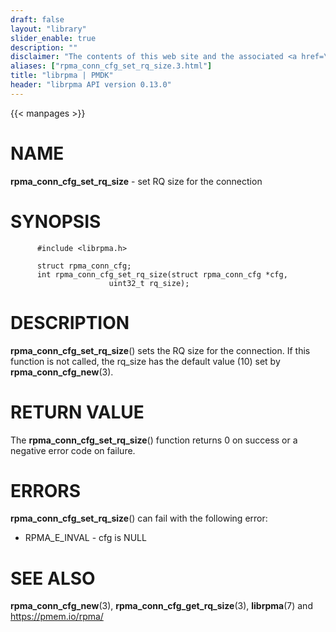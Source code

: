 ```yaml
---
draft: false
layout: "library"
slider_enable: true
description: ""
disclaimer: "The contents of this web site and the associated <a href=\"https://github.com/pmem\">GitHub repositories</a> are BSD-licensed open source."
aliases: ["rpma_conn_cfg_set_rq_size.3.html"]
title: "librpma | PMDK"
header: "librpma API version 0.13.0"
---
```

{{< manpages >}}

[comment]: <> (SPDX-License-Identifier: BSD-3-Clause)
[comment]: <> (Copyright 2020-2022, Intel Corporation)

NAME
====

**rpma\_conn\_cfg\_set\_rq\_size** - set RQ size for the connection

SYNOPSIS
========

          #include <librpma.h>

          struct rpma_conn_cfg;
          int rpma_conn_cfg_set_rq_size(struct rpma_conn_cfg *cfg,
                          uint32_t rq_size);

DESCRIPTION
===========

**rpma\_conn\_cfg\_set\_rq\_size**() sets the RQ size for the
connection. If this function is not called, the rq\_size has the default
value (10) set by **rpma\_conn\_cfg\_new**(3).

RETURN VALUE
============

The **rpma\_conn\_cfg\_set\_rq\_size**() function returns 0 on success
or a negative error code on failure.

ERRORS
======

**rpma\_conn\_cfg\_set\_rq\_size**() can fail with the following error:

-   RPMA\_E\_INVAL - cfg is NULL

SEE ALSO
========

**rpma\_conn\_cfg\_new**(3), **rpma\_conn\_cfg\_get\_rq\_size**(3),
**librpma**(7) and https://pmem.io/rpma/
